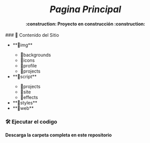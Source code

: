 <em><h1 align="center"> Pagina Principal </h1> </em>
<h4 align="center">
:construction: Proyecto en construcción :construction:
</h4>
### 📁 Contenido del Sitio
 <ul>
  <li>**📁img**</li>
  <ul>
    <li>📁backgrounds</li>
    <li>📁icons</li>
    <li>📁profile</li>
    <li>📁projects</li>
  </ul>
  <li>**📁script**</li>
  <ul>
    <li>📁projects</li>
    <li>📁site</li>
    <li>📁effects</li>
  </ul>
  <li>**📁styles**</li>
  <li>**📁web**</li>
  </ul>

### 🛠️ Ejecutar el codigo 

**Descarga la carpeta completa en este repositorio**
